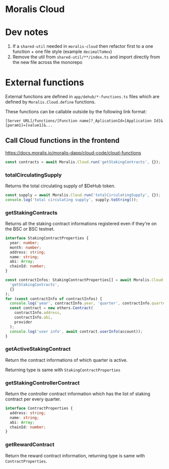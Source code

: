 # Moralis Cloud

# Dev notes

1. If a `shared-util` needed in `moralis-cloud` then refactor first to a one function + one file style (example `decimalToHex`)
1. Remove the util from `shared-util/**/index.ts` and import directly from the new file across the monorepo

# External functions

External functions are defined in `app/dehub/*-functions.ts` files which are defined by `Moralis.Cloud.define` functions.

These functions can be callable outside by the following link format:

```
[Server URL]/functions/[Function name]?_AplicationId=[Application Id]&[param1]=[value1]&...
```

## Call Cloud functions in the frontend

https://docs.moralis.io/moralis-dapp/cloud-code/cloud-functions

```js
const contracts = await Moralis.Cloud.run('getStakingContracts', {});
```

### totalCirculatingSupply

Returns the total circulating supply of $DeHub token.

```js
const supply = await Moralis.Cloud.run('totalCirculatingSupply', {});
console.log('total circulating supply', supply.toString());
```

### getStakingContracts

Returns all the staking contract informations registered even if they're on the BSC or BSC testnet.

```typescript
interface StakingContractProperties {
  year: number;
  month: number;
  address: string;
  name: string;
  abi: Array;
  chainId: number;
}
```

```typescript
const contractInfos: StakingContractProperties[] = await Moralis.Cloud.run(
  'getStakingContracts',
  {}
);
for (const contractInfo of contractInfos) {
  console.log('year', contractInfo.year, 'quarter', contractInfo.quarter);
  const contract = new ethers.Contract(
    contractInfo.address,
    contractInfo.abi,
    provider
  );
  console.log('user info', await contract.userInfo(account));
}
```

### getActiveStakingContract

Return the contract informations of which quarter is active.

Returning type is same with `StakingContractProperties`

### getStakingControllerContract

Return the controller contract information which has the list of staking contract per every quarter.

```typescript
interface ContractProperties {
  address: string;
  name: string;
  abi: Array;
  chainId: number;
}
```

### getRewardContract

Return the reward contract information, returning type is same with `ContractProperties`.
